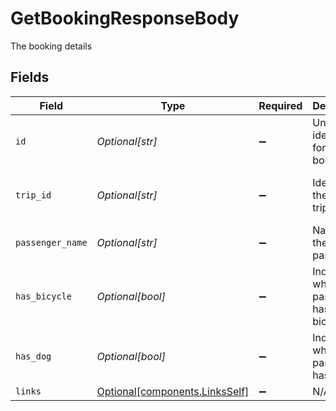 # GetBookingResponseBody

The booking details


## Fields

| Field                                                                  | Type                                                                   | Required                                                               | Description                                                            | Example                                                                |
| ---------------------------------------------------------------------- | ---------------------------------------------------------------------- | ---------------------------------------------------------------------- | ---------------------------------------------------------------------- | ---------------------------------------------------------------------- |
| `id`                                                                   | *Optional[str]*                                                        | :heavy_minus_sign:                                                     | Unique identifier for the booking                                      | 3f3e3e1-c824-4d63-b37a-d8d698862f1d                                    |
| `trip_id`                                                              | *Optional[str]*                                                        | :heavy_minus_sign:                                                     | Identifier of the booked trip                                          | 4f4e4e1-c824-4d63-b37a-d8d698862f1d                                    |
| `passenger_name`                                                       | *Optional[str]*                                                        | :heavy_minus_sign:                                                     | Name of the passenger                                                  | John Doe                                                               |
| `has_bicycle`                                                          | *Optional[bool]*                                                       | :heavy_minus_sign:                                                     | Indicates whether the passenger has a bicycle.                         |                                                                        |
| `has_dog`                                                              | *Optional[bool]*                                                       | :heavy_minus_sign:                                                     | Indicates whether the passenger has a dog.                             |                                                                        |
| `links`                                                                | [Optional[components.LinksSelf]](../../models/components/linksself.md) | :heavy_minus_sign:                                                     | N/A                                                                    |                                                                        |